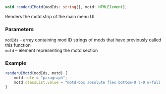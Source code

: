 ```ts
void renderUIMotd(modIds: string[], motd: HTMLElement);
```

Renders the motd strip of the main menu UI

### Parameters

`modIds` &ndash; array containing mod ID strings of mods that have previously called this function <br>
`motd`   &ndash; element representing the motd section <br>


### Example

```js
renderUIMotd(modIds, motd) {
    motd.role = "paragraph";
    motd.classList.value = "motd-box absolute flex bottom-0 l-0 w-full justify-center font-body-sm text-accent-2 text-center"; 
}
```

